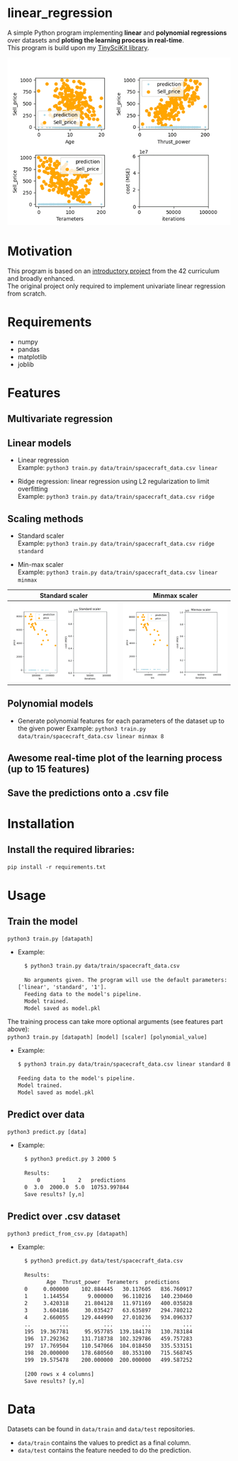 # linear_regression
A simple Python program implementing **linear** and **polynomial regressions** over datasets and **ploting the learning process in real-time**.  
This program is build upon my [TinySciKit library]().  

![img](assets/multivar_reg.gif)



# Motivation
This program is based on an [introductory project](https://cdn.intra.42.fr/pdf/pdf/455/ft_linear_regression.fr.pdf "Suject here!") from the 42 curriculum and broadly enhanced.  
The original project only required to implement univariate linear regression from scratch.

# Requirements
- numpy
- pandas
- matplotlib
- joblib

# Features
## Multivariate regression

## Linear models
* Linear regression  
  Example: `python3 train.py data/train/spacecraft_data.csv linear`

* Ridge regression: linear regression using L2 regularization to limit overfitting  
  Example: `python3 train.py data/train/spacecraft_data.csv ridge`

## Scaling methods 
* Standard scaler  
  Example: `python3 train.py data/train/spacecraft_data.csv ridge standard`
  
* Min-max scaler  
  Example: `python3 train.py data/train/spacecraft_data.csv linear minmax`

Standard scaler | Minmax scaler
:--------------:|:-------------:
![img](assets/standard_scaler.gif) | ![img](assets/minmax_scaler.gif)
## Polynomial models
  * Generate polynomial features for each parameters of the dataset up to the given power
  Example: `python3 train.py data/train/spacecraft_data.csv linear minmax 8`

## Awesome real-time plot of the learning process (up to 15 features)

## Save the predictions onto a .csv file

# Installation
## Install the required libraries: 
`pip install -r requirements.txt`

# Usage
## Train the model
`python3 train.py [datapath]`
* Example:   
  ```
    $ python3 train.py data/train/spacecraft_data.csv

    No arguments given. The program will use the default parameters: ['linear', 'standard', '1'].
    Feeding data to the model's pipeline.
    Model trained.
    Model saved as model.pkl
  ```


The training process can take more optional arguments (see features part above):  
`python3 train.py [datapath] [model] [scaler] [polynomial_value]`
*   Example:
    ```
    $ python3 train.py data/train/spacecraft_data.csv linear standard 8
    
    Feeding data to the model's pipeline.
    Model trained.
    Model saved as model.pkl
    ```

## Predict over data 
`python3 predict.py [data]`
* Example:
  ``` 
    $ python3 predict.py 3 2000 5

    Results:
        0       1    2   predictions
    0  3.0  2000.0  5.0  10753.997844
    Save results? [y,n]
  ```

## Predict over .csv dataset 
`python3 predict_from_csv.py [datapath]`
* Example:
  ```
    $ python3 predict.py data/test/spacecraft_data.csv

    Results:
           Age  Thrust_power  Terameters  predictions
    0     0.000000    102.884445   30.117605   836.760917
    1     1.144554      9.000000   96.110216   140.230460
    2     3.420318     21.804128   11.971169   400.035828
    3     3.604186     30.035427   63.635897   294.780212
    4     2.660055    129.444990   27.010236   934.096337
    ..         ...           ...         ...          ...
    195  19.367781     95.957785  139.184178   130.783184
    196  17.292362    131.718738  102.329786   459.757283
    197  17.769504    110.547066  104.018450   335.533151
    198  20.000000    178.680560   80.353100   715.568745
    199  19.575478    200.000000  200.000000   499.587252

    [200 rows x 4 columns]
    Save results? [y,n]
  ```


# Data
Datasets can be found in `data/train` and `data/test` repositories.
*  `data/train` contains the values to predict as a final column.
*  `data/test` contains the feature needed to do the prediction.